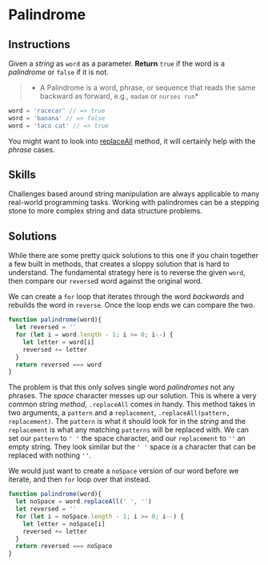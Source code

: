 # Palindrome  

## Instructions

Given a *string* as `word` as a parameter. **Return** `true` if the word is a *palindrome* or `false` if it is not.

> * A Palindrome is a word, phrase, or sequence that reads the same backward as forward, e.g., `madam` or `nurses run`*

```js
word = 'racecar' // => true
word = 'banana' // => false
word = 'taco cat' // => true
```

You might want to look into [replaceAll](https://developer.mozilla.org/en-US/docs/Web/JavaScript/Reference/Global_Objects/String/replaceAll) method, it will certainly help with the *phrase* cases.

## Skills

Challenges based around string manipulation are always applicable to many real-world programming tasks. Working with palindromes can be a stepping stone to more complex string and data structure problems.

## Solutions

While there are some pretty quick solutions to this one if you chain together a few built in methods, that creates a sloppy solution that is hard to understand. The fundamental strategy here is to reverse the given `word`, then compare our `reverse`d word against the original word. 

We can create a `for` loop that iterates through the word *backwards* and rebuilds the word in `reverse`. Once the loop ends we can compare the two.

```js
function palindrome(word){
  let reversed = ''
  for (let i = word.length - 1; i >= 0; i--) {
    let letter = word[i]
    reversed += letter
  }
  return reversed === word
}
```

The problem is that this only solves single word *palindromes* not any phrases. The *space* character messes up our solution. This is where a very common string *method*, `.replaceAll` comes in handy. This method takes in two arguments, a `pattern` and a `replacement`, `.replaceAll(pattern, replacement)`.  The `pattern` is what it should look for in the *string* and the `replacement` is what any matching `patterns` will be replaced with. We can set our `pattern` to `' '` the space character, and our `replacement` to `''` an empty string. They look similar but the `' '` space *is* a character that can be replaced with nothing `''`.

We would just want to create a `noSpace` version of our word before we iterate, and then `for` loop over that instead.

```js
function palindrome(word){
  let noSpace = word.replaceAll(' ', '')
  let reversed = ''
  for (let i = noSpace.length - 1; i >= 0; i--) {
    let letter = noSpace[i]
    reversed += letter
  }
  return reversed === noSpace
}
```